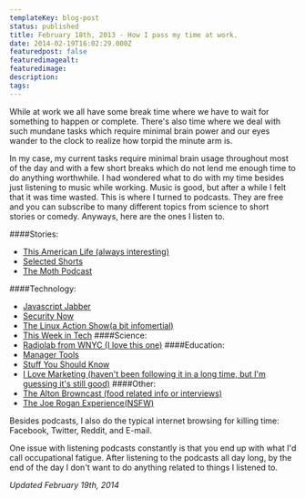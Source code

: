 ```yaml
---
templateKey: blog-post
status: published
title: February 18th, 2013 - How I pass my time at work.
date: 2014-02-19T16:02:29.000Z
featuredpost: false
featuredimagealt:
featuredimage: 
description:
tags:
---
```

While at work we all have some break time where we have to wait for something to happen or complete. There's also time where we deal with such mundane tasks which require minimal brain power and our eyes wander to the clock to realize how torpid the minute arm is.

In my case, my current tasks require minimal brain usage throughout most of the day and with a few short breaks which do not lend me enough time to do anything worthwhile. I had wondered what to do with my time besides just listening to music while working. Music is good, but after a while I felt that it was time wasted. This is where I turned to podcasts. They are free and you can subscribe to many different topics from science to short stories or comedy. Anyways, here are the ones I listen to.

####Stories:
* [This American Life (always interesting)](http://www.thisamericanlife.org/podcast)
* [Selected Shorts](http://www.selectedshorts.org/podcast/)
* [The Moth Podcast](http://themoth.org/about/programs/the-moth-podcast)

####Technology:
* [Javascript Jabber](http://javascriptjabber.com/)
* [Security Now](http://twit.tv/sn)
* [The Linux Action Show(a bit infomertial)](http://www.jupiterbroadcasting.com/show/linuxactionshow/)
* [This Week in Tech](http://twit.tv/show/this-week-in-tech)
####Science:
* [Radiolab from WNYC (I love this one)](http://www.radiolab.org/series/podcasts/)
####Education:
* [Manager Tools](http://www.manager-tools.com/podcast/manager-tools)
* [Stuff You Should Know](http://www.stuffyoushouldknow.com/podcasts/)
* [I Love Marketing (haven't been following it in a long time, but I'm guessing it's still good)](http://ilovemarketing.com/category/podcast/)
####Other:
* [The Alton Browncast (food related info or interviews)](https://www.nerdist.com/podcast/the-browncast/)
* [The Joe Rogan Experience(NSFW)](http://podcasts.joerogan.net/)

Besides podcasts, I also do the typical internet browsing for killing time: Facebook, Twitter, Reddit, and E-mail.

One issue with listening podcasts constantly is that you end up with what I'd call occupational fatigue. After listening to the podcasts all day long, by the end of the day I don't want to do anything related to things I listened to.

*Updated February 19th, 2014*